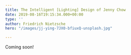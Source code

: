 ```yaml
---
title: The Intelligent [Lighting] Design of Jenny Chow
date: 2019-08-16T19:15:34.000+00:00
type: ''
author: Friedrich Nietzsche
hero: "/images/jj-ying-7JX0-bfiuxQ-unsplash.jpg"

---
```

Coming soon!